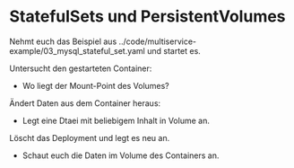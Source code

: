 # StatefulSets und PersistentVolumes

Nehmt euch das Beispiel aus ../code/multiservice-example/03_mysql_stateful_set.yaml
und startet es.

Untersucht den gestarteten Container:

 * Wo liegt der Mount-Point des Volumes?

Ändert Daten aus dem Container heraus:

 * Legt eine Dtaei mit beliebigem Inhalt in Volume an.

Löscht das Deployment und legt es neu an.

 * Schaut euch die Daten im Volume des Containers an.
